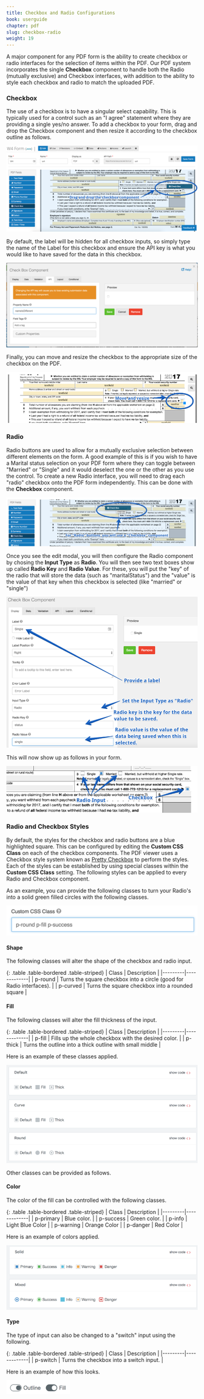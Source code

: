 ```yaml
---
title: Checkbox and Radio Configurations
book: userguide
chapter: pdf
slug: checkbox-radio
weight: 19
---
```

A major component for any PDF form is the ability to create checkbox or radio interfaces for the selection of items within the PDF. Our PDF system incorporates the single **Checkbox** component to handle both the Radio (mutually exclusive) and Checkbox interfaces, with addition to the ability to style each checkbox and radio to match the uploaded PDF.

### Checkbox
The use of a checkbox is to have a singular select capability. This is typically used for a control such as an "I agree" statement where they are providing a single yes/no answer. To add a checkbox to your form, drag and drop the Checkbox component and then resize it according to the checkbox outline as follows.

![](/assets/img/userguide/pdf/checkbox1.png) 
 
By default, the label will be hidden for all checkbox inputs, so simply type the name of the Label for this checkbox and ensure the API key is what you would like to have saved for the data in this checkbox.

![](/assets/img/userguide/pdf/checkbox2.png) 

Finally, you can move and resize the checkbox to the appropriate size of the checkbox on the PDF.

![](/assets/img/userguide/pdf/checkbox3.png)

### Radio
Radio buttons are used to allow for a mutually exclusive selection between different elements on the form. A good example of this is if you wish to have a Marital status selection on your PDF form where they can toggle between "Married" or "Single" and it would deselect the one or the other as you use the control. To create a new Radio interface, you will need to drag each "radio" checkbox onto the PDF form independently. This can be done with the **Checkbox** component.

![](/assets/img/userguide/pdf/checkbox4.png)

Once you see the edit modal, you will then configure the Radio component by chosing the **Input Type** as **Radio**. You will then see two text boxes show up called **Radio Key** and **Radio Value**. For these, you will put the "key" of the radio that will store the data (such as "maritalStatus") and the "value" is the value of that key when this checkbox is selected (like "married" or "single")

![](/assets/img/userguide/pdf/checkbox5.png)

This will now show up as follows in your form.

![](/assets/img/userguide/pdf/checkbox6.png)

### Radio and Checkbox Styles
By default, the styles for the checkbox and radio buttons are a blue highlighted square. This can be configured by editing the **Custom CSS Class** on each of the checkbox components. The PDF viewer uses a Checkbox style system known as [Pretty Checkbox](https://lokesh-coder.github.io/pretty-checkbox/) to perform the styles. Each of the styles can be established by using special classes within the **Custom CSS Class** setting. The following styles can be applied to every Radio and Checkbox component.

As an example, you can provide the following classes to turn your Radio's into a solid green filled circles with the following classes.

![](/assets/img/userguide/pdf/checkbox10.png)

#### Shape
The following classes will alter the shape of the checkbox and radio input.

{: .table .table-bordered .table-striped}
| Class | Description |
|---------|-------------|
| p-round | Turns the square checkbox into a circle (good for Radio interfaces). |
| p-curved | Turns the square checkbox into a rounded square |

#### Fill
The following classes will alter the fill thickness of the input.

{: .table .table-bordered .table-striped}
| Class | Description |
|---------|-------------|
| p-fill | Fills up the whole checkbox with the desired color. |
| p-thick | Turns the outline into a thick outline with small middle |

Here is an example of these classes applied.

![](/assets/img/userguide/pdf/checkbox7.png)

Other classes can be provided as follows.

#### Color
The color of the fill can be controlled with the following classes.

{: .table .table-bordered .table-striped}
| Class | Description |
|---------|-------------|
| p-primary | Blue color. |
| p-success | Green color. |
| p-info | Light Blue Color |
| p-warning | Orange Color |
| p-danger | Red Color |

Here is an example of colors applied.

![](/assets/img/userguide/pdf/checkbox8.png)

#### Type
The type of input can also be changed to a "switch" input using the following.

{: .table .table-bordered .table-striped}
| Class | Description |
|---------|-------------|
| p-switch | Turns the checkbox into a switch input. |

Here is an example of how this looks.

![](/assets/img/userguide/pdf/checkbox9.png)
